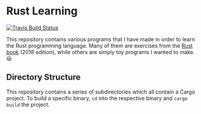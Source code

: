 # Rust Learning

[![Travis Build Status](https://travis-ci.org/arnavb/rust-learning.svg?branch=master)](https://travis-ci.org/arnavb/rust-learning)

This repository contains various programs that I have made in order to learn the Rust
programming language. Many of them are exercises from the [Rust book](https://doc.rust-lang.org/book/2018-edition/) (2018 edition),
while others are simply toy programs I wanted to make. :smiley:

## Directory Structure

This repository contains a series of subdirectories which all contain a Cargo project.
To build a specific binary, `cd` into the respective binary and `cargo build` the project.
